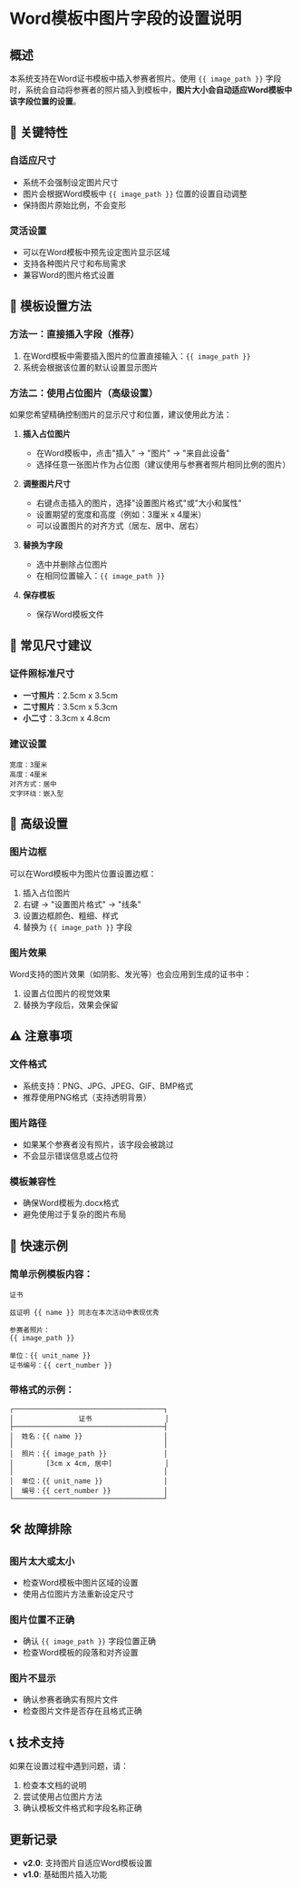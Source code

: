 # Word模板中图片字段的设置说明

## 概述

本系统支持在Word证书模板中插入参赛者照片。使用 `{{ image_path }}` 字段时，系统会自动将参赛者的照片插入到模板中，**图片大小会自动适应Word模板中该字段位置的设置**。

## 🎯 关键特性

### 自适应尺寸
- 系统不会强制设定图片尺寸
- 图片会根据Word模板中 `{{ image_path }}` 位置的设置自动调整
- 保持图片原始比例，不会变形

### 灵活设置
- 可以在Word模板中预先设定图片显示区域
- 支持各种图片尺寸和布局需求
- 兼容Word的图片格式设置

## 📝 模板设置方法

### 方法一：直接插入字段（推荐）

1. 在Word模板中需要插入图片的位置直接输入：`{{ image_path }}`
2. 系统会根据该位置的默认设置显示图片

### 方法二：使用占位图片（高级设置）

如果您希望精确控制图片的显示尺寸和位置，建议使用此方法：

1. **插入占位图片**
   - 在Word模板中，点击"插入" → "图片" → "来自此设备"
   - 选择任意一张图片作为占位图（建议使用与参赛者照片相同比例的图片）
   
2. **调整图片尺寸**
   - 右键点击插入的图片，选择"设置图片格式"或"大小和属性"
   - 设置期望的宽度和高度（例如：3厘米 x 4厘米）
   - 可以设置图片的对齐方式（居左、居中、居右）
   
3. **替换为字段**
   - 选中并删除占位图片
   - 在相同位置输入：`{{ image_path }}`
   
4. **保存模板**
   - 保存Word模板文件

## 📏 常见尺寸建议

### 证件照标准尺寸
- **一寸照片**：2.5cm x 3.5cm
- **二寸照片**：3.5cm x 5.3cm
- **小二寸**：3.3cm x 4.8cm

### 建议设置
```
宽度：3厘米
高度：4厘米
对齐方式：居中
文字环绕：嵌入型
```

## 🔧 高级设置

### 图片边框
可以在Word模板中为图片位置设置边框：
1. 插入占位图片
2. 右键 → "设置图片格式" → "线条"
3. 设置边框颜色、粗细、样式
4. 替换为 `{{ image_path }}` 字段

### 图片效果
Word支持的图片效果（如阴影、发光等）也会应用到生成的证书中：
1. 设置占位图片的视觉效果
2. 替换为字段后，效果会保留

## ⚠️ 注意事项

### 文件格式
- 系统支持：PNG、JPG、JPEG、GIF、BMP格式
- 推荐使用PNG格式（支持透明背景）

### 图片路径
- 如果某个参赛者没有照片，该字段会被跳过
- 不会显示错误信息或占位符

### 模板兼容性
- 确保Word模板为.docx格式
- 避免使用过于复杂的图片布局

## 🚀 快速示例

### 简单示例模板内容：
```
证书

兹证明 {{ name }} 同志在本次活动中表现优秀

参赛者照片：
{{ image_path }}

单位：{{ unit_name }}
证书编号：{{ cert_number }}
```

### 带格式的示例：
```
┌─────────────────────────────────────┐
│                证书                  │
├─────────────────────────────────────┤
│  姓名：{{ name }}                    │
│                                     │
│  照片：{{ image_path }}              │
│        [3cm x 4cm, 居中]             │
│                                     │
│  单位：{{ unit_name }}               │
│  编号：{{ cert_number }}             │
└─────────────────────────────────────┘
```

## 🛠️ 故障排除

### 图片太大或太小
- 检查Word模板中图片区域的设置
- 使用占位图片方法重新设定尺寸

### 图片位置不正确
- 确认 `{{ image_path }}` 字段位置正确
- 检查Word模板的段落和对齐设置

### 图片不显示
- 确认参赛者确实有照片文件
- 检查图片文件是否存在且格式正确

## 📞 技术支持

如果在设置过程中遇到问题，请：
1. 检查本文档的说明
2. 尝试使用占位图片方法
3. 确认模板文件格式和字段名称正确

## 更新记录

- **v2.0**: 支持图片自适应Word模板设置
- **v1.0**: 基础图片插入功能 